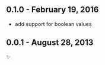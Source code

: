 
0.1.0 - February 19, 2016
-------------------------
* add support for boolean values

0.0.1 - August 28, 2013
-----------------------
:sparkles:
